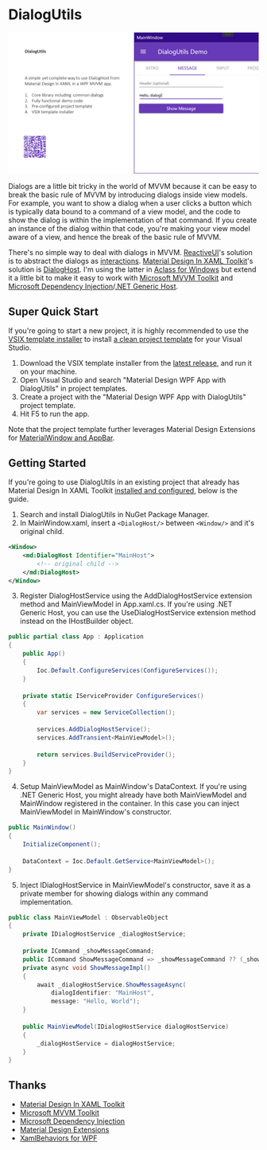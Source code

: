 # DialogUtils

![Poster](https://github.com/allenlooplee/DialogUtils/blob/main/docs/images/poster.png)

Dialogs are a little bit tricky in the world of MVVM because it can be easy to break the basic rule of MVVM by introducing dialogs inside view models. For example, you want to show a dialog when a user clicks a button which is typically data bound to a command of a view model, and the code to show the dialog is within the implementation of that command. If you create an instance of the dialog within that code, you're making your view model aware of a view, and hence the break of the basic rule of MVVM.

There's no simple way to deal with dialogs in MVVM. [ReactiveUI](https://www.reactiveui.net/)'s solution is to abstract the dialogs as [interactions](https://www.reactiveui.net/docs/handbook/interactions/). [Material Design In XAML Toolkit](http://materialdesigninxaml.net/)'s solution is [DialogHost](https://github.com/MaterialDesignInXAML/MaterialDesignInXamlToolkit/wiki/Dialogs). I'm using the latter in [Aclass for Windows](https://www.aketang.cn/) but extend it a little bit to make it easy to work with [Microsoft MVVM Toolkit](https://docs.microsoft.com/en-us/windows/communitytoolkit/mvvm/introduction) and [Microsoft Dependency Injection](https://docs.microsoft.com/en-us/dotnet/core/extensions/dependency-injection)/[.NET Generic Host](https://docs.microsoft.com/en-us/dotnet/core/extensions/generic-host).

## Super Quick Start

If you're going to start a new project, it is highly recommended to use the [VSIX template installer](https://github.com/allenlooplee/DialogUtils/tree/main/DialogUtilsProjectTemplateInstaller) to install [a clean project template](https://github.com/allenlooplee/DialogUtils/tree/main/DialogUtilsProjectTemplate) for your Visual Studio.

1. Download the VSIX template installer from the [latest release](https://github.com/allenlooplee/DialogUtils/releases), and run it on your machine.
2. Open Visual Studio and search "Material Design WPF App with DialogUtils" in project templates.
3. Create a project with the "Material Design WPF App with DialogUtils" project template.
4. Hit F5 to run the app.

Note that the project template further leverages Material Design Extensions for [MaterialWindow and AppBar](https://spiegelp.github.io/MaterialDesignExtensions/#documentation/materialwindow).

## Getting Started

If you're going to use DialogUtils in an existing project that already has Material Design In XAML Toolkit [installed and configured](https://github.com/MaterialDesignInXAML/MaterialDesignInXamlToolkit/wiki/Getting-Started), below is the guide.

1. Search and install DialogUtils in NuGet Package Manager.
2. In MainWindow.xaml, insert a `<DialogHost/>` between `<Window/>` and it's original child.

```XML
<Window>
    <md:DialogHost Identifier="MainHost">
        <!-- original child -->
    </md:DialogHost>
</Window>
```

3. Register DialogHostService using the AddDialogHostService extension method and MainViewModel in App.xaml.cs. If you're using .NET Generic Host, you can use the UseDialogHostService extension method instead on the IHostBuilder object.

```C#
public partial class App : Application
{
    public App()
    {
        Ioc.Default.ConfigureServices(ConfigureServices());
    }

    private static IServiceProvider ConfigureServices()
    {
        var services = new ServiceCollection();

        services.AddDialogHostService();
        services.AddTransient<MainViewModel>();

        return services.BuildServiceProvider();
    }
}
```

4. Setup MainViewModel as MainWindow's DataContext. If you're using .NET Generic Host, you might already have both MainViewModel and MainWindow registered in the container. In this case you can inject MainViewModel in MainWindow's constructor.

```C#
public MainWindow()
{
    InitializeComponent();

    DataContext = Ioc.Default.GetService<MainViewModel>();
}
```

5. Inject IDialogHostService in MainViewModel's constructor, save it as a private member for showing dialogs within any command implementation.

```C#
public class MainViewModel : ObservableObject
{
    private IDialogHostService _dialogHostService;

    private ICommand _showMessageCommand;
    public ICommand ShowMessageCommand => _showMessageCommand ?? (_showMessageCommand = new RelayCommand(ShowMessageImpl));
    private async void ShowMessageImpl()
    {
        await _dialogHostService.ShowMessageAsync(
            dialogIdentifier: "MainHost",
            message: "Hello, World");
    }

    public MainViewModel(IDialogHostService dialogHostService)
    {
        _dialogHostService = dialogHostService;
    }
}
```

## Thanks

* [Material Design In XAML Toolkit](https://github.com/MaterialDesignInXAML/MaterialDesignInXamlToolkit)
* [Microsoft MVVM Toolkit](https://github.com/windows-toolkit/WindowsCommunityToolkit/tree/main/Microsoft.Toolkit.Mvvm)
* [Microsoft Dependency Injection](https://github.com/dotnet/runtime/tree/main/src/libraries/Microsoft.Extensions.DependencyInjection)
* [Material Design Extensions](https://github.com/spiegelp/MaterialDesignExtensions)
* [XamlBehaviors for WPF](https://github.com/microsoft/XamlBehaviorsWpf)
